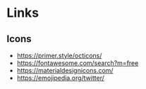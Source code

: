 # Links

## Icons

- <https://primer.style/octicons/>
- <https://fontawesome.com/search?m=free>
- <https://materialdesignicons.com/>
- <https://emojipedia.org/twitter/>
